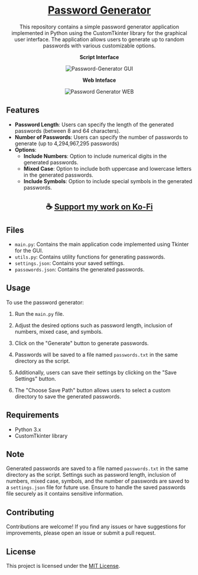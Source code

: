 <div align="center">

# [Password Generator](https://thatsinewave.github.io/Password-Generator)

This repository contains a simple password generator application implemented in Python using the CustomTkinter library for the graphical user interface.
The application allows users to generate up to random passwords with various customizable options.

</div>

<div align="center">

**Script Interface**

![Password-Generator GUI](https://github.com/ThatSINEWAVE/Password-Generator/assets/133239148/4136f56d-2c08-4acb-8d8b-f377d69a982f)

**Web Inteface**

![Password Generator WEB](https://github.com/ThatSINEWAVE/Password-Generator/assets/133239148/c1fd59d5-7f46-4c76-afd0-9a9cea9d8748)

</div>

## Features
- **Password Length**: Users can specify the length of the generated passwords (between 8 and 64 characters).
- **Number of Passwords**: Users can specify the number of passwords to generate (up to 4,294,967,295 passwords)
- **Options**:
  - **Include Numbers**: Option to include numerical digits in the generated passwords.
  - **Mixed Case**: Option to include both uppercase and lowercase letters in the generated passwords.
  - **Include Symbols**: Option to include special symbols in the generated passwords.

<div align="center">

## ☕ [Support my work on Ko-Fi](https://ko-fi.com/thatsinewave)

</div>

## Files

- `main.py`: Contains the main application code implemented using Tkinter for the GUI.
- `utils.py`: Contains utility functions for generating passwords.
- `settings.json`: Contains your saved settings.
- `passowords.json`: Contains the generated passwords.

## Usage

To use the password generator:

1. Run the `main.py` file.

2. Adjust the desired options such as password length, inclusion of numbers, mixed case, and symbols.

3. Click on the "Generate" button to generate passwords.

4. Passwords will be saved to a file named `passwords.txt` in the same directory as the script.

5. Additionally, users can save their settings by clicking on the "Save Settings" button.

6. The "Choose Save Path" button allows users to select a custom directory to save the generated passwords.

## Requirements

- Python 3.x
- CustomTkinter library

## Note

Generated passwords are saved to a file named `passwords.txt` in the same directory as the script.
Settings such as password length, inclusion of numbers, mixed case, symbols, and the number of passwords are saved to a `settings.json` file for future use.
Ensure to handle the saved passwords file securely as it contains sensitive information.

## Contributing

Contributions are welcome! If you find any issues or have suggestions for improvements, please open an issue or submit a pull request.

## License

This project is licensed under the [MIT License](LICENSE).
